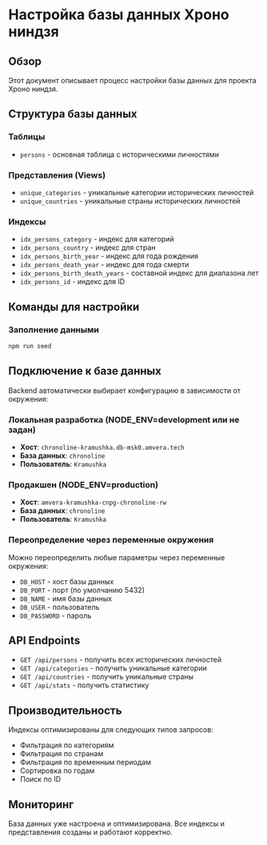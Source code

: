 # Настройка базы данных Хроно ниндзя

## Обзор

Этот документ описывает процесс настройки базы данных для проекта Хроно ниндзя.

## Структура базы данных

### Таблицы
- `persons` - основная таблица с историческими личностями

### Представления (Views)
- `unique_categories` - уникальные категории исторических личностей
- `unique_countries` - уникальные страны исторических личностей

### Индексы
- `idx_persons_category` - индекс для категорий
- `idx_persons_country` - индекс для стран
- `idx_persons_birth_year` - индекс для года рождения
- `idx_persons_death_year` - индекс для года смерти
- `idx_persons_birth_death_years` - составной индекс для диапазона лет
- `idx_persons_id` - индекс для ID

## Команды для настройки

### Заполнение данными
```bash
npm run seed
```

## Подключение к базе данных

Backend автоматически выбирает конфигурацию в зависимости от окружения:

### Локальная разработка (NODE_ENV=development или не задан)
- **Хост**: `chronoline-kramushka.db-msk0.amvera.tech`
- **База данных**: `chronoline`
- **Пользователь**: `Kramushka`

### Продакшен (NODE_ENV=production)
- **Хост**: `amvera-kramushka-cnpg-chronoline-rw`
- **База данных**: `chronoline`
- **Пользователь**: `Kramushka`

### Переопределение через переменные окружения
Можно переопределить любые параметры через переменные окружения:
- `DB_HOST` - хост базы данных
- `DB_PORT` - порт (по умолчанию 5432)
- `DB_NAME` - имя базы данных
- `DB_USER` - пользователь
- `DB_PASSWORD` - пароль

## API Endpoints

- `GET /api/persons` - получить всех исторических личностей
- `GET /api/categories` - получить уникальные категории
- `GET /api/countries` - получить уникальные страны
- `GET /api/stats` - получить статистику

## Производительность

Индексы оптимизированы для следующих типов запросов:
- Фильтрация по категориям
- Фильтрация по странам
- Фильтрация по временным периодам
- Сортировка по годам
- Поиск по ID

## Мониторинг

База данных уже настроена и оптимизирована. Все индексы и представления созданы и работают корректно. 